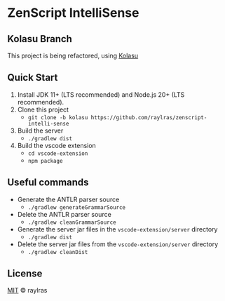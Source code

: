 # ZenScript IntelliSense

## Kolasu Branch
This project is being refactored, using [Kolasu](https://github.com/Strumenta/kolasu)

## Quick Start
1. Install JDK 11+ (LTS recommended) and Node.js 20+ (LTS recommended).
2. Clone this project
   - `git clone -b kolasu https://github.com/raylras/zenscript-intelli-sense`
3. Build the server
   - `./gradlew dist`
4. Build the vscode extension
   - `cd vscode-extension`
   - `npm package`

## Useful commands
- Generate the ANTLR parser source
    - `./gradlew generateGrammarSource`
- Delete the ANTLR parser source
    - `./gradlew cleanGrammarSource`
- Generate the server jar files in the `vscode-extension/server` directory
    - `./gradlew dist`
- Delete the server jar files from the `vscode-extension/server` directory
    - `./gradlew cleanDist`

## License

[MIT](LICENSE) © raylras
